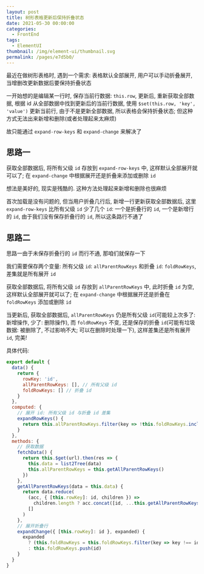 ```yaml
---
layout: post
title: 树形表格更新后保持折叠状态
date: 2021-05-30 00:00:00
categories: 
  - FrontEnd
tags: 
  - ElementUI
thumbnail: /img/element-ui/thumbnail.svg
permalink: /pages/e7d5b0/
---
```


最近在做树形表格时, 遇到一个需求: 表格默认全部展开, 用户可以手动折叠展开, 当增删改更新数据后要保持折叠状态

<!-- more -->

一开始想的是编辑某一行时, 保存当前行数据: `this.row`, 更新后, 重新获取全部数据, 根据 id 从全部数据中找到更新后的当前行数据, 使用 `$set(this.row, 'key', 'value')` 更新当前行, 由于不是更新全部数据, 所以表格会保持折叠状态; 但这种方式无法出来新增和删除(或者处理起来太麻烦)

故只能通过 `expand-row-keys` 和 `expand-change` 来解决了

## 思路一

获取全部数据后, 将所有父级 `id` 存放到 `expand-row-keys` 中, 这样默认全部展开就可以了; 在 `expand-change` 中根据展开还是折叠来添加或删除 `id`

想法是美好的, 现实是残酷的. 这种方法处理起来新增和删除也很麻烦

首次加载是没有问题的, 但当用户折叠几行后, 新增一行更新获取全部数据后, 这里 `expand-row-keys` 比所有父级 `id` 少了几个 `id`: 一个是折叠行的 `id`, 一个是新增行的 `id`, 由于我们没有保存折叠行的 `id`, 所以这条路行不通了

## 思路二

思路一由于未保存折叠行的 `id` 而行不通, 那咱们就保存一下

我们需要保存两个变量: 所有父级 `id`: `allParentRowKeys` 和折叠 `id`: `foldRowKeys`, 差集就是所有展开 `id`

获取全部数据后, 将所有父级 `id` 存放到 `allParentRowKeys` 中, 此时折叠 `id` 为空, 这样默认全部展开就可以了; 在 `expand-change` 中根据展开还是折叠在 `foldRowKeys` 添加或删除 `id`

当更新后, 获取全部数据后, `allParentRowKeys` 仍是所有父级 `id`(可能较上次多了: 新增操作, 少了: 删除操作), 而 `foldRowKeys` 不变, 还是保存的折叠 `id`(可能有垃圾数据: 被删除了, 不过影响不大; 可以在删除时处理一下), 这样差集还是所有展开 `id`, 完美!

具体代码:

```js
export default {
  data() {
    return {
      rowKey: 'id',
      allParentRowKeys: [], // 所有父级 id
      foldRowKeys: [] // 折叠 id
    }
  },
  computed: {
    // 展开 id: 所有父级 id 与折叠 id 差集
    expandRowKeys() {
      return this.allParentRowKeys.filter(key => !this.foldRowKeys.includes(key))
    }
  },
  methods: {
    // 获取数据
    fetchData() {
      return this.$get(url).then(res => {
        this.data = list2Tree(data)
        this.allParentRowKeys = this.getAllParentRowKeys()
      })
    },
    getAllParentRowKeys(data = this.data) {
      return data.reduce(
        (acc, { [this.rowKey]: id, children }) =>
          children.length ? acc.concat([id, ...this.getAllParentRowKeys(children)]) : acc,
        []
      )
    },
    // 展开折叠行
    expandChange({ [this.rowKey]: id }, expanded) {
      expanded
        ? (this.foldRowKeys = this.foldRowKeys.filter(key => key !== id))
        : this.foldRowKeys.push(id)
    }
  }
}
```
